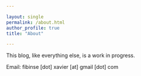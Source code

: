 ```yaml
---

layout: single
permalink: /about.html
author_profile: true
title: "About"

---
```



This blog, like everything else, is a work in progress.


Email: fibinse [dot] xavier [at] gmail [dot] com
